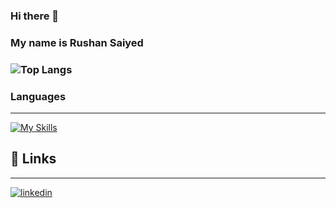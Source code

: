 ### Hi there 👋
### My name is Rushan Saiyed
### ![Top Langs](https://github-readme-stats.vercel.app/api/top-langs/?username=rushan23&layout=compact)

### Languages
-------------------------------
[![My Skills](https://skillicons.dev/icons?i=js,html,css,php,python,java,javascript,mysql,vscode,c,go)](https://skillicons.dev)

## 🔗 Links
--------------
[![linkedin](https://img.shields.io/badge/linkedin-0A66C2?style=for-the-badge&logo=linkedin&logoColor=white)](https://www.linkedin.com/in/rushan-saiyed-a79740254/)


